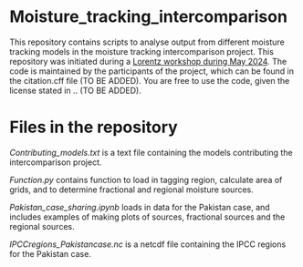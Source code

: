# Moisture_tracking_intercomparison

This repository contains scripts to analyse output from different moisture tracking models in the moisture tracking intercomparison project. This repository was initiated during a [Lorentz workshop during May 2024](https://www.lorentzcenter.nl/moisture-tracking-intercomparison-time-to-address-the-uncertainty.html). The code is maintained by the participants of the project, which can be found in the citation.cff file (TO BE ADDED). You are free to use the code, given the license stated in .. (TO BE ADDED). 

# Files in the repository

_Contributing_models.txt_ is a text file containing the models contributing the intercomparison project. 

_Function.py_ contains function to load in tagging region, calculate area of grids, and to determine fractional and regional moisture sources.

_Pakistan_case_sharing.ipynb_ loads in data for the Pakistan case, and includes examples of making plots of sources, fractional sources and the regional sources. 

_IPCCregions_Pakistancase.nc_ is a netcdf file containing the IPCC regions for the Pakistan case. 



